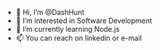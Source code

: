 - 👋 Hi, I’m @DashHunt
- 👀 I’m interested in Software Development
- 🌱 I’m currently learning Node.js
- 📫 You can reach on linkedin or e-mail

<!---
DashHunt/DashHunt is a ✨ special ✨ repository because its `README.md` (this file) appears on your GitHub profile.
You can click the Preview link to take a look at your changes.
--->
